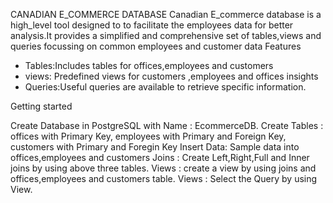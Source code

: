 CANADIAN E_COMMERCE DATABASE
Canadian E_commerce database is a high_level tool designed to to facilitate the employees data for better analysis.It provides a simplified and comprehensive set of tables,views and queries focussing on common employees and customer data
Features
* Tables:Includes tables for offices,employees and customers
* views: Predefined views for customers ,employees and offices insights
* Queries:Useful queries are available to retrieve specific information.

Getting started

Create Database in PostgreSQL with Name : EcommerceDB.
Create Tables : offices with Primary Key, employees with Primary and Foreign Key, customers with Primary and Foregin Key 
Insert Data: Sample data into offices,employees and customers
Joins : Create Left,Right,Full and Inner joins by using above three tables.
Views : create a view by using joins and offices,employees and customers table.
Views : Select the Query by using View.
